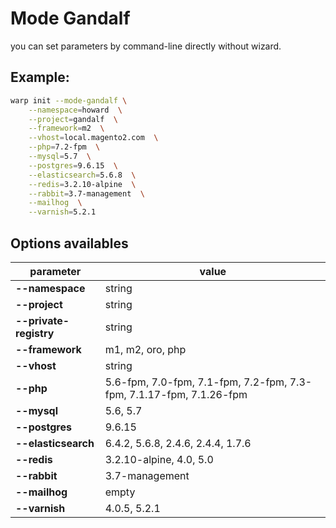 # Mode Gandalf 

you can set parameters by command-line directly without wizard.

## Example:

```bash
warp init --mode-gandalf \
    --namespace=howard  \
    --project=gandalf  \
    --framework=m2  \
    --vhost=local.magento2.com  \
    --php=7.2-fpm  \
    --mysql=5.7  \
    --postgres=9.6.15  \
    --elasticsearch=5.6.8  \
    --redis=3.2.10-alpine  \
    --rabbit=3.7-management  \
    --mailhog  \
    --varnish=5.2.1
```

## Options availables

|  parameter  |  value  |
|  -------  |  -----------  |
| **--namespace**   | string |
| **--project**   | string |
| **--private-registry**   | string |
| **--framework**   | m1, m2, oro, php |
| **--vhost**   | string |
| **--php**   | 5.6-fpm, 7.0-fpm, 7.1-fpm, 7.2-fpm, 7.3-fpm, 7.1.17-fpm, 7.1.26-fpm  |
| **--mysql**   | 5.6, 5.7 |
| **--postgres**   | 9.6.15 |
| **--elasticsearch**   | 6.4.2, 5.6.8, 2.4.6, 2.4.4, 1.7.6 |
| **--redis**   | 3.2.10-alpine, 4.0, 5.0 |
| **--rabbit**   | 3.7-management |
| **--mailhog**   | empty |
| **--varnish**   | 4.0.5, 5.2.1 |